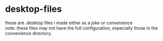# desktop-files
these are .desktop files i made either as a joke or convenience <br>
note: these files may not have the full configuration, especially those in the convenience directory.
